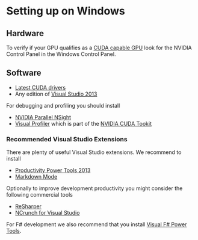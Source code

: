 # Setting up on Windows

## Hardware

To verify if your GPU qualifies as a [CUDA capable GPU](https://developer.nvidia.com/cuda-gpus) look for the NVIDIA Control Panel in the Windows Control Panel.

## Software 

  - [Latest CUDA drivers](https://developer.nvidia.com/cuda-downloads)
  - Any edition of [Visual Studio 2013](http://www.visualstudio.com/)

For debugging and profiling you should install

  - [NVIDIA Parallel NSight](https://developer.nvidia.com/nvidia-nsight-visual-studio-edition)
  - [Visual Profiler](http://docs.nvidia.com/cuda/profiler-users-guide/) which is part of the [NVIDIA CUDA Tookit](https://developer.nvidia.com/cuda-toolkit)
    
### Recommended Visual Studio Extensions

There are plenty of useful Visual Studio extensions. We recommend to install 

  - [Productivity Power Tools 2013](https://visualstudiogallery.msdn.microsoft.com/dbcb8670-889e-4a54-a226-a48a15e4cace)
  - [Markdown Mode](https://visualstudiogallery.msdn.microsoft.com/0855e23e-4c4c-4c82-8b39-24ab5c5a7f79)

Optionally to improve development productivity you might consider the following commercial tools

  - [ReSharper](https://www.jetbrains.com/resharper/)
  - [NCrunch for Visual Studio](http://www.ncrunch.net/)
  
For F# development we also recommend that you install [Visual F# Power Tools](http://fsprojects.github.io/VisualFSharpPowerTools/).
